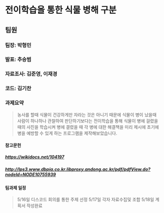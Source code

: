 # 전이학습을 통한 식물 병해 구분

   
## 팀원 

   ### 팀장: 박형민 
   ### 발표: 추승범 
   ### 자료조사: 김준영, 이재경
   ### 코드: 김기찬 


### 과제요약 

> 농사를 할때 식물이 건강하게만 자라는 것은 아니기 때문에 식물이 병이 났을때 사람이 하나하나 관찰하여 판단하기보다는 전이학습을 통해 식물이 병에 걸렸을때의 사진을 학습시켜 병에 결렸을 때 각 병에 대한 해결책을 미리 제시에 초기에 병을 예방할 수 있게 하는 프로그램을 제작해보았습니다. 

#### 참고문헌
##### https://wikidocs.net/104197
##### http://lps3.www.dbpia.co.kr.libproxy.andong.ac.kr/pdf/pdfView.do?nodeId=NODE10755939

#### 팀과제 일정 
> 5/16일 디스코드 회의를 통한 주제 선정
> 5/17일 각자 자료수집및 조합
> 5/18일 계획서 작성완료
